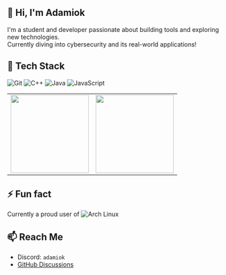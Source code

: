 ## 👋 Hi, I'm Adamiok

I'm a student and developer passionate about building tools and exploring new technologies.  
Currently diving into cybersecurity and its real-world applications!

## 🧰 Tech Stack

![Git](https://img.shields.io/badge/Git-F05032?style=for-the-badge&logo=git&logoColor=white)
![C++](https://img.shields.io/badge/C++-00599C?style=for-the-badge&logo=c%2b%2b&logoColor=white)
![Java](https://img.shields.io/badge/Java-ED8B00?style=for-the-badge&logo=openjdk&logoColor=white)
![JavaScript](https://img.shields.io/badge/JavaScript-F7DF1E?style=for-the-badge&logo=javascript&logoColor=black)

<table>
  <tr>
    <td>
      <img src="https://github-readme-stats.vercel.app/api?username=Adamiok&show_icons=true&theme=transparent&rank_icon=percentile&custom_title=Github%20Stats&show=prs_merged_percentage" height="180"/>
    </td>
    <td>
      <img src="https://github-readme-stats.vercel.app/api/top-langs/?username=Adamiok&layout=compact&theme=transparent" height="180"/>
    </td>
  </tr>
</table>

## ⚡ Fun fact

Currently a proud user of ![Arch Linux](https://img.shields.io/badge/-Arch_Linux-1793D1?style=flat&logo=arch-linux&logoColor=white)

## 📫 Reach Me
- Discord: `adamiok`
- [GitHub Discussions](https://github.com/Adamiok/Adamiok/discussions/new?category=general)
